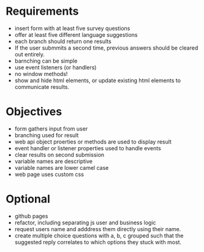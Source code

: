  
 # Requirements
  
- insert form with at least five survey questions
- offer at least five different language suggestions
- each branch should return one results
- If the user submmits a second time, previous answers should be cleared out entirely.
- barnching can be simple
- use event listeners (or handlers)
- no window methods!
- show and hide html elements, or update existing html elements to communicate results.

# Objectives
- form gathers input from user
- branching used for result
- web api object proerties or methods are used to display result
- event handler or listener properties used to handle events
- clear results on second submission
- variable names are descriptive
- variable names are lower camel case
- web page uses custom css


# Optional
- github pages
- refactor, including separating js user and business logic
- request users name and adddress them directly using their name.
- create multiple choice questions with a, b, c grouped such that the suggested reply correlates to which options they stuck with most. 
